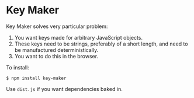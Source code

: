 # Key Maker

Key Maker solves very particular problem:

1. You want keys made for arbitrary JavaScript objects.
2. These keys need to be strings, preferably of a short length, and need to be manufactured deterministically.
3. You want to do this in the browser.

To install:
```
$ npm install key-maker
```

Use `dist.js` if you want dependencies baked in.